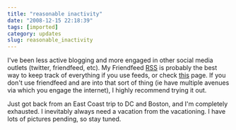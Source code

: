 ```yaml
---
title: "reasonable inactivity"
date: "2008-12-15 22:18:39"
tags: [imported]
category: updates
slug: reasonable_inactivity
---
```

	
I've been less active blogging and more engaged in other social media outlets (twitter, friendfeed, etc).  My Friendfeed <a href="http://friendfeed.com/mphilpot?format=atom">RSS</a> is probably the best way to keep track of everything if you use feeds, or check <a href="http://blog.mcstudios.net/my-feed">this</a> page.  If you don't use friendfeed and are into that sort of thing (ie have multiple avenues via which you engage the internet), I highly recommend trying it out.

Just got back from an East Coast trip to DC and Boston, and I'm completely exhausted.  I inevitably always need a vacation from the vacationing.  I have lots of pictures pending, so stay tuned.
